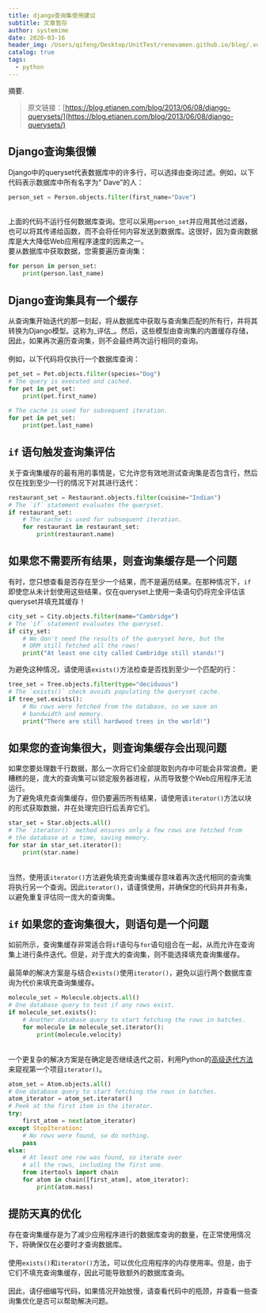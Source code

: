 ```yaml
---
title: django查询集使用建议
subtitle: 文章暂存
author: systemime
date: 2020-03-16
header_img: /Users/qifeng/Desktop/UnitTest/renovamen.github.io/blog/.vuepress/public/img/in-post/header/16.jpg
catalog: true
tags:
  - python
---
```

摘要.

<!-- more -->
> 原文链接：[https://blog.etianen.com/blog/2013/06/08/django-querysets/](https://blog.etianen.com/blog/2013/06/08/django-querysets/)

<a name="WDUpC"></a>
## Django查询集很懒
Django中的queryset代表数据库中的许多行，可以选择由查询过滤。例如，以下代码表示数据库中所有名字为“ Dave”的人：
```python
person_set = Person.objects.filter(first_name="Dave")
```

<br />上面的代码不运行任何数据库查询。您可以采用`person_set`并应用其他过滤器，也可以将其传递给函数，而不会将任何内容发送到数据库。这很好，因为查询数据库是大大降低Web应用程序速度的因素之一。<br />要从数据库中获取数据，您需要遍历查询集：<br />

```python
for person in person_set:
    print(person.last_name)
```


<a name="543a84d7"></a>
## Django查询集具有一个缓存
从查询集开始迭代的那一刻起，将从数据库中获取与查询集匹配的所有行，并将其转换为Django模型。这称为_评估_。然后，这些模型由查询集的内置缓存存储，因此，如果再次遍历查询集，则不会最终两次运行相同的查询。<br />
<br />例如，以下代码将仅执行一个数据库查询：
```python
pet_set = Pet.objects.filter(species="Dog")
# The query is executed and cached.
for pet in pet_set:
    print(pet.first_name)
    
# The cache is used for subsequent iteration.
for pet in pet_set:
    print(pet.last_name)
```


<a name="iIgxu"></a>
## `if` 语句触发查询集评估
关于查询集缓存的最有用的事情是，它允许您有效地测试查询集是否包含行，然后仅在找到至少一行的情况下对其进行迭代：<br />

```python
restaurant_set = Restaurant.objects.filter(cuisine="Indian")
# The `if` statement evaluates the queryset.
if restaurant_set:
    # The cache is used for subsequent iteration.
    for restaurant in restaurant_set:
        print(restaurant.name)
```


<a name="PJlzS"></a>
## 如果您不需要所有结果，则查询集缓存是一个问题
有时，您只想查看是否存在至少一个结果，而不是遍历结果。在那种情况下，`if`即使您从未计划使用这些结果，仅在queryset上使用一条语句仍将完全评估该queryset并填充其缓存！<br />

```python
city_set = City.objects.filter(name="Cambridge")
# The `if` statement evaluates the queryset.
if city_set:
    # We don't need the results of the queryset here, but the
    # ORM still fetched all the rows!
    print("At least one city called Cambridge still stands!")
```
为避免这种情况，请使用该`exists()`方法检查是否找到至少一个匹配的行：
```python
tree_set = Tree.objects.filter(type="deciduous")
# The `exists()` check avoids populating the queryset cache.
if tree_set.exists():
    # No rows were fetched from the database, so we save on
    # bandwidth and memory.
    print("There are still hardwood trees in the world!")
```
<a name="PMoPC"></a>
## 如果您的查询集很大，则查询集缓存会出现问题
如果您要处理数千行数据，那么一次将它们全部提取到内存中可能会非常浪费。更糟糕的是，庞大的查询集可以锁定服务器进程，从而导致整个Web应用程序无法运行。<br />为了避免填充查询集缓存，但仍要遍历所有结果，请使用该`iterator()`方法以块的形式获取数据，并在处理完旧行后丢弃它们。
```python
star_set = Star.objects.all()
# The `iterator()` method ensures only a few rows are fetched from
# the database at a time, saving memory.
for star in star_set.iterator():
    print(star.name)
```

<br />当然，使用该`iterator()`方法避免填充查询集缓存意味着再次迭代相同的查询集将执行另一个查询。因此`iterator()`，请谨慎使用，并确保您的代码井井有条，以避免重复评估同一庞大的查询集。<br />

<a name="cynSb"></a>
## `if` 如果您的查询集很大，则语句是一个问题
如前所示，查询集缓存非常适合将`if`语句与`for`语句组合在一起，从而允许在查询集上进行条件迭代。但是，对于庞大的查询集，则不能选择填充查询集缓存。<br />
<br />最简单的解决方案是与结合`exists()`使用`iterator()`，避免以运行两个数据库查询为代价来填充查询集缓存。
```python
molecule_set = Molecule.objects.all()
# One database query to test if any rows exist.
if molecule_set.exists():
    # Another database query to start fetching the rows in batches.
    for molecule in molecule_set.iterator():
        print(molecule.velocity)
```

<br />一个更复杂的解决方案是在确定是否继续迭代之前，利用Python的[高级迭代方法](https://docs.python.org/2/library/itertools.html)来窥视第一个项目`iterator()`。
```python
atom_set = Atom.objects.all()
# One database query to start fetching the rows in batches.
atom_iterator = atom_set.iterator()
# Peek at the first item in the iterator.
try:
    first_atom = next(atom_iterator)
except StopIteration:
    # No rows were found, so do nothing.
    pass
else:
    # At least one row was found, so iterate over
    # all the rows, including the first one.
    from itertools import chain
    for atom in chain([first_atom], atom_iterator):
        print(atom.mass)
```
<a name="xS6nC"></a>
## 提防天真的优化
存在查询集缓存是为了减少应用程序进行的数据库查询的数量，在正常使用情况下，将确保仅在必要时才查询数据库。<br />
<br />使用`exists()`和`iterator()`方法，可以优化应用程序的内存使用率。但是，由于它们不填充查询集缓存，因此可能导致额外的数据库查询。<br />
<br />因此，请仔细编写代码，如果情况开始放慢，请查看代码中的瓶颈，并查看一些查询集优化是否可以帮助解决问题。
